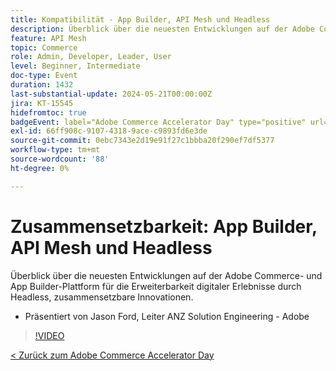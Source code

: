 ```yaml
---
title: Kompatibilität - App Builder, API Mesh und Headless
description: Überblick über die neuesten Entwicklungen auf der Adobe Commerce- und App Builder-Plattform für die Erweiterbarkeit digitaler Erlebnisse durch Headless, zusammensetzbare Innovationen. Präsentiert von Jason Ford, Leiter ANZ Solution Engineering - Adobe
feature: API Mesh
topic: Commerce
role: Admin, Developer, Leader, User
level: Beginner, Intermediate
doc-type: Event
duration: 1432
last-substantial-update: 2024-05-21T00:00:00Z
jira: KT-15545
hidefromtoc: true
badgeEvent: label="Adobe Commerce Accelerator Day" type="positive" url="https://experienceleague.adobe.com/de/docs/events/apac-commerce-recordings/2024/overview"
exl-id: 66ff908c-9107-4318-9ace-c9893fd6e3de
source-git-commit: 0ebc7343e2d19e91f27c1bbba20f290ef7df5377
workflow-type: tm+mt
source-wordcount: '88'
ht-degree: 0%

---
```


# Zusammensetzbarkeit: App Builder, API Mesh und Headless

Überblick über die neuesten Entwicklungen auf der Adobe Commerce- und App Builder-Plattform für die Erweiterbarkeit digitaler Erlebnisse durch Headless, zusammensetzbare Innovationen.

+ Präsentiert von Jason Ford, Leiter ANZ Solution Engineering - Adobe

>[!VIDEO](https://video.tv.adobe.com/v/3455463/?learn=on&captions=ger)

[&lt; Zurück zum Adobe Commerce Accelerator Day](./overview.md)
